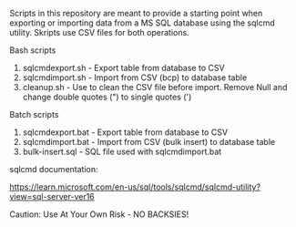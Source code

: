 Scripts in this repository are meant to provide a starting point when exporting 
or importing data from a MS SQL database using the sqlcmd utility. Skripts use 
CSV files for both operations.

Bash scripts
1. sqlcmdexport.sh - Export table from database to CSV
2. sqlcmdimport.sh - Import from CSV (bcp) to database table
3. cleanup.sh - Use to clean the CSV file before import. Remove Null 
and change double quotes (") to single quotes (')

Batch scripts
1. sqlcmdexport.bat - Export table from database to CSV
2. sqlcmdimport.bat - Import from CSV (bulk insert) to database table
3. bulk-insert.sql - SQL file used with sqlcmdimport.bat

sqlcmd documentation:

https://learn.microsoft.com/en-us/sql/tools/sqlcmd/sqlcmd-utility?view=sql-server-ver16

Caution: Use At Your Own Risk - NO BACKSIES!
